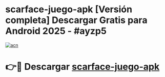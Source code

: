 # scarface-juego-apk  [Versión completa] Descargar Gratis para Android 2025 - #ayzp5

[![acn](https://github.com/user-attachments/assets/0f9c940e-d8b0-45ae-aac7-cd30a18b3e1c)](https://apps.freeplayer.one?title=scarface-juego-apk&ref=9F)

# 👉🔴 Descargar [scarface-juego-apk](https://apps.freeplayer.one?title=scarface-juego-apk&ref=9F)